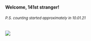 #### Welcome, 141st stranger!

###### <sup>P.S. counting started approximately in 10.01.21</sup>

<img src="https://kraftwerk28.pp.ua/vcnt.png"></img>
